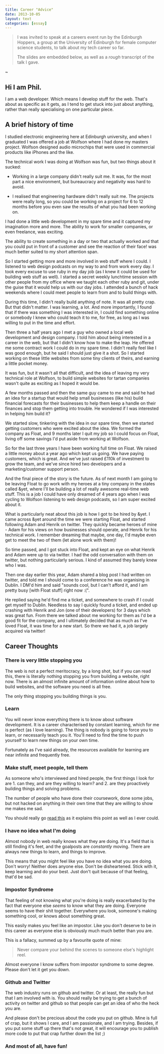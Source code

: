 ```yaml
---
title: Career "Advice"
date: 2013-10-05
layout: text
categories: [essay]
---
```


> I was invited to speak at a careers event run by the Edinburgh Hoppers, a group at the University of Edinburgh for female computer science students, to talk about my tech career so far. 
>
> The slides are embedded below, as well as a _rough_ transcript of the talk I gave.

~

<script async class="speakerdeck-embed" data-id="5f97dbb01002013157f76e9fe4c8d3ab" data-ratio="1.33333333333333" src="//speakerdeck.com/assets/embed.js"></script>

## Hi I am Phil.

I am a web developer. Which means I develop stuff for the web. That's about as specific as it gets, as I tend to get stuck into just about anything, rather than really specialising on one particular piece.

## A brief history of time

I studied electronic engineering here at Edinburgh university, and when I graduated I was offered a job at Wolfson where I had done my masters project. Wolfson designed audio microchips that were used in commercial products like iPhones and the like.

The technical work I was doing at Wolfson was fun, but two things about it sucked:

* Working in a large company didn't really suit me. It was, for the most part a nice environment, but bureaucracy and negativity was hard to avoid.

* I realised that engineering hardware didn't really suit me. The projects were really long, so you could be working on a project for 6 to 12 months before you even saw the results of what you had been working on.

I had done a little web development in my spare time and it captured my imagination more and more. The ability to work for smaller companies, or even freelance, was exciting. 

The ability to create something in a day or two that actually worked and that you could put in front of a customer and see the reaction of their face! was much better suited to my short attention span.

So I started getting more and more involved in web stuff where I could. I listened to web design podcasts on my way to and from work every day. I took every excuse to use ruby in my day job (as I knew it could be used for building web stuff as well). I started a secret weekly lunchtime session with other people from my office where we taught each other ruby and git, under the guise that it would help us with our day jobs. I attended a bunch of hack weekends where I could meet people to learn from and to build things with.

During this time, I didn't really build anything of note. It was all pretty crap. But that didn't matter. I was learning, a lot. And more importantly, I found that if there was something I was interested in, I could find something online or somebody I knew who could teach it to me, for free, as long as I was willing to put in the time and effort.

Then three a half years ago I met a guy who owned a local web development and design company. I told him about being interested in a career in the web, but that I didn't know how to make the leap. He offered me some contract work I could do in my spare time. I didn't really feel like I was good enough, but he said I should just give it a shot. So I started working on these little websites from some tiny clients of theirs, and earning a little pocket money.

It was fun, but it wasn't all that difficult, and the idea of leaving my very technical role at Wolfson, to build simple websites for tartan companies wasn't quite as exciting as I hoped it would be. 

A few months passed and then the same guy came to me and said he had an idea for a startup that would help small businesses (like his) build financial forecasts for their businesses to help them keep a handle on their finances and stop them getting into trouble. He wondered if I was interested in helping him build it?

We started slow, tinkering with the idea in our spare time, then we started getting customers who were excited about the idea. We formed the company as Float, and 9 months later I quit my job so I could focus on Float, living off some savings I'd put aside from working at Wolfson.

So for the last three years I have been working full time on Float. We raised a little money about a year ago which kept us going. We have paying customers, which is great. And we've just raised £110k of investment to grow the team, and we've since hired two developers and a marketing/customer support person.

And the final piece of the story is the future. As of next month I am going to be leaving Float to go work with my heroes at a tiny company in the states called &yet, where I'll be building a lot of really awesome real-time web stuff. This is a job I could have only dreamed of 4 years ago when I was cycling to Wolfson listening to web design podcasts, so I am super excited about it.

What is particularly neat about this job is how I got to be hired by &yet. I came across &yet around the time we were starting Float, and started following Adam and Henrik on twitter. They quickly became heroes of mine - Adam for his views on how businesses should operate, and Henrik for his technical work. I remember dreaming that maybe, one day, I'd maybe even get to meet the two of them (let alone work with them)!

So time passed, and I got stuck into Float, and kept an eye on what Henrik and Adam were up to via twitter. I had the odd conversation with them on twitter, but nothing particularly serious. I kind of assumed they barely knew who I was.

Then one day earlier this year, Adam shared a blog post I had written on twitter, and told me I should come to a conference he was organising in Dublin. I DM'd him and said "sounds cool, but I can't afford it, and I am pretty busy [with Float stuff] right now :(".

He replied saying he'd find me a ticket, and somewhere to crash if I could get myself to Dublin. Needless to say I quickly found a ticket, and ended up crashing with Henrik and Jon (one of their developers) for 3 days which was great fun. From there we talked about me working for them as I'd be a good fit for the company, and I ultimately decided that as much as I've loved Float, it was time for a new start. So there we had it, a job largely acquired via twitter!

## Career Thoughts

### There is very little stopping you

The web is not a perfect meritocracy, by a long shot, but if you can read this, there is literally nothing stopping you from building a website, right now. There is an almost infinite amount of information online about how to build websites, and the software you need is all free.

The only thing stopping you building things is you.

### Learn

You will never know everything there is to know about software development. It is a career characterised by constant learning, which for me is perfect (as I love learning). The thing is nobody is going to force you to learn, or necessarily teach you it. You'll need to find the time to push yourself to learn new things on your own time.

Fortunately as I've said already, the resources available for learning are near infinite and frequently free. 


### Make stuff, meet people, tell them

As someone who's interviewed and hired people, the first things I look for are 1. can they, and are they willing to learn? and 2. are they proactively building things and solving problems.

The number of people who have done their coursework, done some jobs, but not hacked on anything in their own time that they are willing to show me makes me sad.

You should really go [read this](http://carl.flax.ie/dothingstellpeople.html) as it explains this point as well as I ever could.


### I have no idea what I'm doing

Almost nobody in web really knows what they are doing. It's a field that is still finding it's feet, and the goalposts are _constantly_ moving. There are always new things to learn, and things to improve.

This means that you might feel like you have no idea what you are doing. Don't worry! Neither does anyone else. Don't be disheartened. Stick with it, keep learning and do your best. Just don't quit because of that feeling, that'd be sad.

### Impostor Syndrome

That feeling of not knowing what you're doing is really exacerbated by the fact that everyone else _seems_ to know what they are doing. Everyone seems to have their shit together. Everywhere you look, someone's making something cool, or knows about something great.

This easily makes you feel like an impostor. Like you don't deserve to be in this career as everyone else is obviously much much better than you are.

This is a fallacy, summed up by a favourite quote of mine:

> Never compare your behind the scenes to someone else's highlight reel.

Almost everyone I know suffers from impostor syndrome to some degree. Please don't let it get you down.


### Github and Twitter

The web industry runs on github and twitter. Or at least, the really fun but that I am involved with is. You should really be trying to get a bunch of activity on twitter and github so that people can get an idea of who the heck you are.

And please don't be precious about the code you put on github. Mine is full of crap, but it shows I care, and I am passionate, and I am trying. Besides, if you put some stuff up there that's not great, it will encourage you to publish more code to put that crap further down the list ;)

### And most of all, have fun!
